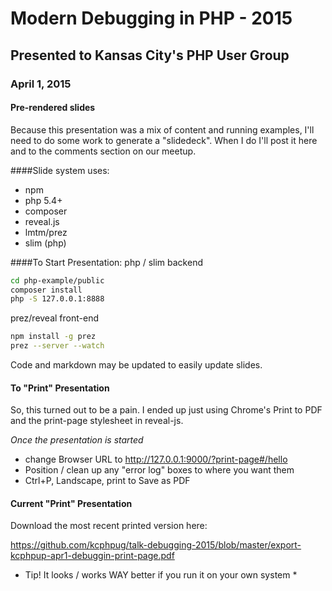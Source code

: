 # Modern Debugging in PHP - 2015
## Presented to Kansas City's PHP User Group
### April 1, 2015

#### Pre-rendered slides
Because this presentation was a mix of content and running examples, I'll need to do some
work to generate a "slidedeck".  When I do I'll post it here and to the comments section on our meetup.

####Slide system uses:
* npm
* php 5.4+
* composer
* reveal.js
* lmtm/prez
* slim (php)

####To Start Presentation:
php / slim backend
````bash
cd php-example/public
composer install
php -S 127.0.0.1:8888
````

prez/reveal front-end
````bash
npm install -g prez
prez --server --watch
````
Code and markdown may be updated to easily update slides.

#### To "Print" Presentation
So, this turned out to be a pain. I ended up just using Chrome's Print to PDF and the print-page stylesheet in reveal-js.

*Once the presentation is started*
* change Browser URL to http://127.0.0.1:9000/?print-page#/hello
* Position / clean up any "error log" boxes to where you want them
* Ctrl+P, Landscape, print to Save as PDF

#### Current "Print" Presentation
Download the most recent printed version here:

https://github.com/kcphpug/talk-debugging-2015/blob/master/export-kcphpup-apr1-debuggin-print-page.pdf

* Tip!  It looks / works WAY better if you run it on your own system *